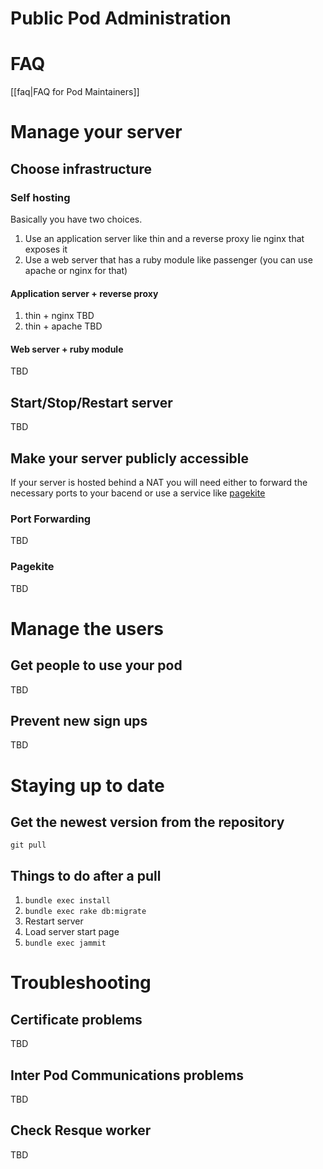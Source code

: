 # Public Pod Administration
# FAQ
[[faq|FAQ for Pod Maintainers]]

# Manage your server
## Choose infrastructure
### Self hosting

Basically you have two choices. 

1. Use an application server like thin and a reverse proxy lie nginx that exposes it
2. Use a web server that has a ruby module like passenger (you can use apache or nginx for that)


#### Application server + reverse proxy
  1. thin + nginx TBD
  2. thin + apache TBD

#### Web server + ruby module

TBD

## Start/Stop/Restart server
TBD


## Make your server publicly accessible
If your server is hosted behind a NAT you will need either to forward the necessary ports to your bacend or use a service like [pagekite](http://pagekite.net)

### Port Forwarding

TBD

### Pagekite

TBD

# Manage the users
## Get people to use your pod
TBD
## Prevent new sign ups
TBD
# Staying up to date
## Get the newest version from the repository
`git pull`

## Things to do after a pull
1. `bundle exec install`
2. `bundle exec rake db:migrate`
3. Restart server
4. Load server start page
5. `bundle exec jammit`


# Troubleshooting
## Certificate problems
TBD
## Inter Pod Communications problems
TBD
## Check Resque worker
TBD
